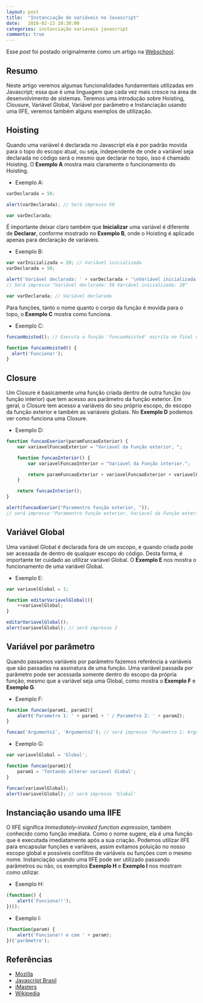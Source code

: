 ```yaml
---
layout: post
title:  "Instanciação de variáveis no Javascript"
date:   2016-02-13 10:30:00
categories: instanciação variaveis javascript
comments: true
---
```

Esse *post* foi postado originalmente como um artigo na [Webschool](https://github.com/Webschool-io).

## Resumo

Neste artigo veremos algumas funcionalidades fundamentais utilizadas em Javascript; essa que é uma linguagem que cada vez mais cresce na área de desenvolvimento de sistemas. Teremos uma introdução sobre Hoisting, Clousure, Variável Global, Variável por parâmetro e Instanciação usando uma IIFE, veremos também alguns exemplos de utilização.

## Hoisting

Quando uma variável é declarada no Javascript ela é por padrão movida para o topo do escopo atual, ou seja, independente de onde a variável seja declarada no código será o mesmo que declarar no topo, isso é chamado Hoisting. O **Exemplo A**  mostra mais claramente o funcionamento do Hoisting.

- Exemplo A:

```js
varDeclarada = 50;

alert(varDeclarada); // Será impresso 50

var varDeclarada;
```

É importante deixar claro também que **Inicializar** uma variável é diferente de **Declarar**, conforme mostrado no **Exemplo B**, onde o Hoisting é aplicado apenas para declaração de variáveis.

- Exemplo B:

```js
var varInicializada = 20; // Variável inicializada
varDeclarada = 50;

alert('Variável declarada: ' + varDeclarada + '\nVariável inicializada: ' + varInicializada);
// Será impresso "Variável declarada: 50 Variável inicializada: 20"

var varDeclarada; // Variável declarada
```

Para funções, tanto o nome quanto o corpo da função é movida para o topo, o **Exemplo C** mostra como funciona.

- Exemplo C:

```js
funcaoHoisted(); // Executa a função 'funcaoHoisted' escrita no final do script

function funcaoHoisted() {
  alert('Funciona!');
}
```

## Closure

Um Closure é basicamente uma função criada dentro de outra função (ou função interior) que tem acesso aos parâmetro da função exterior. Em geral, o Closure tem acesso a variáveis do seu próprio escopo, do escopo da função exterior e também as variáveis globais. No **Exemplo D** podemos ver como funciona uma Closure.

- Exemplo D:

```js
function funcaoExerior(paramFuncaoExterior) {
    var variavelFuncaoExterior = "Variavel da Função exterior, ";

    function funcaoInterior() {
        var variavelFuncaoInterior = "Variavel da Função interior.";

        return paramFuncaoExterior + variavelFuncaoExterior + variavelFuncaoInterior;
    }

    return funcaoInterior();
}

alert(funcaoExerior("Paramentro função exterior, "));
// será impresso "Paramentro função exterior, Variavel da Função exterior, Variavel da Função interior."
```

## Variável Global

Uma variável Global é declarada fora de um escopo, e quando criada pode ser acessada de dentro de qualquer escopo do código. Desta forma, é importante ter cuidado ao utilizar variável Global. O **Exemplo E** nos mostra o funcionamento de uma variável Global.

- Exemplo E:

```js
var variavelGlobal = 1;

function editarVariavelGlobal(){
	++variavelGlobal;
}

editarVariavelGlobal();
alert(variavelGlobal); // será impresso 2
```

## Variável por parâmetro

Quando passamos variáveis por parâmetro fazemos referência a variáveis que são passadas na assinatura de uma função. Uma variável passada por parâmetro pode ser acessada somente dentro do escopo da própria função, mesmo que a variável seja uma Global, como mostra o **Exemplo F** e **Exemplo G**.

- Exemplo F:

```js
function funcao(param1, param2){
	alert('Parametro 1: ' + param1 + ' / Parametro 2: ' + param2);
}

funcao('Argumento1', 'Argumento2'); // será impresso 'Parametro 1: Argumento1 / Parametro 2: Argumento2
```

- Exemplo G:

```js
var variavelGlobal = 'Global';

function funcao(param1){
	param1 = 'Tentando alterar variavel Global';
}

funcao(variavelGlobal);
alert(variavelGlobal); // será impresso 'Global'
```

## Instanciação usando uma IIFE

O IIFE significa *Immediately-invoked function expression*, também conhecido como função imediata. Como o nome sugere, ela é uma função que é executada imediatamente após a sua criação. Podemos utilizar IIFE para encapsular funções e variáveis, assim evitamos poluição no nosso escopo global e possíveis conflitos de variáveis ou funções com o mesmo nome.
Instanciação usando uma IIFE pode ser utilizado passando parâmetros ou não, os exemplos **Exemplo H** e **Exemplo I** nos mostram como utilizar.

- Exemplo H:

```js
(function() {
    alert('Funciona!!');
})();
```

- Exemplo I:

```js
(function(param) {
    alert('Funciona!! e com ' + param);
})('parâmetro');
```

## Referências

- [Mozilla](https://developer.mozilla.org/pt-BR/docs/Web/JavaScript/Guide/Closures)
- [Javascript Brasil](http://javascriptbrasil.com/2013/10/12/entenda-closures-no-javascript-com-facilidade)
- [iMasters](http://imasters.com.br/front-end/javascript/sobre-funcoes-imediatas-javascript-iife)
- [Wikipedia](https://en.wikipedia.org/wiki/Immediately-invoked_function_expression)
